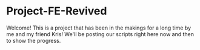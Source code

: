 # Project-FE-Revived
Welcome!
This is a project that has been in the makings for a long time by me and my friend Kris!
We'll be posting our scripts right here now and then to show the progress.
